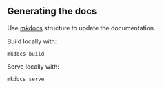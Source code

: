 Generating the docs
-------------------

Use [mkdocs](https://www.mkdocs.org/) structure to update the documentation.

Build locally with:

    mkdocs build

Serve locally with:

    mkdocs serve
